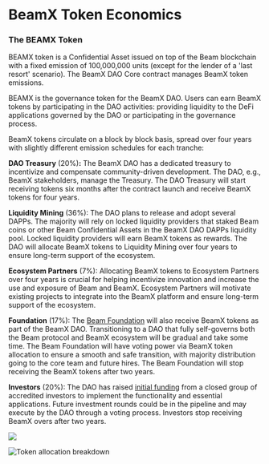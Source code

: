 # BeamX Token Economics

### The BEAMX Token

BEAMX token is a Confidential Asset issued on top of the Beam blockchain with a fixed emission of 100,000,000 units (except for the lender of a 'last resort' scenario). The BeamX DAO Core contract manages BeamX token emissions.

BEAMX is the governance token for the BeamX DAO. Users can earn BeamX tokens by participating in the DAO activities: providing liquidity to the DeFi applications governed by the DAO or participating in the governance process.

BeamX tokens circulate on a block by block basis, spread over four years with slightly different emission schedules for each tranche:&#x20;

**DAO Treasury** (20%)**:** The BeamX DAO has a dedicated treasury to incentivize and compensate community-driven development. The DAO, e.g., BeamX stakeholders, manage the Treasury. The DAO Treasury will start receiving tokens six months after the contract launch and receive BeamX tokens for four years.

**Liquidity Mining** (36%): The DAO plans to release and adopt several DAPPs. The majority will rely on locked liquidity providers that staked Beam coins or other Beam Confidential Assets in the BeamX DAO DAPPs liquidity pool. Locked liquidity providers will earn BeamX tokens as rewards. The DAO will allocate BeamX tokens to Liquidity Mining over four years to ensure long-term support of the ecosystem.&#x20;

**Ecosystem Partners** (7%): Allocating BeamX tokens to Ecosystem Partners over four years is crucial for helping incentivize innovation and increase the use and exposure of Beam and BeamX. Ecosystem Partners will motivate existing projects to integrate into the BeamX platform and ensure long-term support of the ecosystem.

**Foundation** (17%): The [Beam Foundation](https://www.beam-foundation.org/) will also receive BeamX tokens as part of the BeamX DAO. Transitioning to a DAO that fully self-governs both the Beam protocol and BeamX ecosystem will be gradual and take some time. The Beam Foundation will have voting power via BeamX token allocation to ensure a smooth and safe transition, with majority distribution going to the core team and future hires. The Beam Foundation will stop receiving the BeamX tokens after two years.&#x20;

**Investors** (20%): The DAO has raised [initial funding](https://medium.com/beam-mw/beam-raises-2m-usd-decentralizes-governance-and-delivers-confidential-defi-infrastructure-4b13cebcbed3) from a closed group of accredited investors to implement the functionality and essential applications. Future investment rounds could be in the pipeline and may execute by the DAO through a voting process. Investors stop receiving BeamX overs after two years.

![](https://firebasestorage.googleapis.com/v0/b/gitbook-x-prod.appspot.com/o/spaces%2F-M\_xT5mSJnNyG9Y96Eca%2Fuploads%2FJTXs01zk3GlHIPn7sNBl%2Ffile.png?alt=media)



![Token allocation breakdown ](https://miro.medium.com/max/700/1\*zx2x6DXExQ\_m8\_QzRhNdUw.jpeg)
